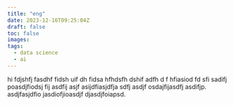 ```yaml
---
title: "eng"
date: 2023-12-16T09:25:04Z
draft: false
toc: false
images:
tags: 
  - data science
  - ai
---
```


hi fdjshfj fasdhf fidsh uif dh fidsa hfhdsfh dshif adfh d f hfiasiod fd sfi sadifj poasdjfiodsj fij asdfij asjf asijdfiasjdfja sdfj asdjf osdajfijasdfj asdifjp.
asdjfasjdfio jasdiofjioasdjf djasdjfoiapsd.